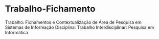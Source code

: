 # Trabalho-Fichamento
Trabalho: Fichamentos e Contextualização de Área de Pesquisa em Sistemas de Informação 
Disciplina: Trabalho Interdisciplinar: Pesquisa em Informática   
